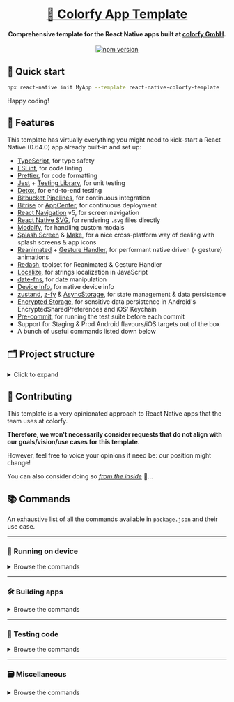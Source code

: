 <h1 align="center">
  <a href="https://github.com/colorfy-software/react-native-colorfy-template" target="_blank" rel="noopener noreferrer">
    🧰 Colorfy App Template
  </a>
</h1>

<h4 align="center">
  <strong>Comprehensive template for the React Native apps built at <a href="https://colorfy.me" target="_blank" rel="noopener noreferrer">colorfy GmbH</a>.</strong>
</h4>

<p align="center">
  <a href="https://www.npmjs.org/package/react-native-colorfy-template" target="_blank" rel="noopener noreferrer">
    <img src="https://badge.fury.io/js/react-native-colorfy-template.svg" alt="npm version" />
  </a>
</p>

## 🚦 Quick start

```sh
npx react-native init MyApp --template react-native-colorfy-template
```

Happy coding!

## 💫 Features

This template has virtually everything you might need to kick-start a React Native (0.64.0) app already built-in and set up:

* [TypeScript](https://www.typescriptlang.org), for type safety
* [ESLint](https://eslint.org), for code linting 
* [Prettier](https://prettier.io), for code formatting
* [Jest](https://jestjs.io) + [Testing Library](https://testing-library.com), for unit testing
* [Detox](https://github.com/wix/Detox), for end-to-end testing
* [Bitbucket Pipelines](https://bitbucket.org/product/features/pipelines), for continuous integration
* [Bitrise](https://www.bitrise.io) or [AppCenter](https://appcenter.ms), for continuous deployment
* [React Navigation](https://reactnavigation.org) v5, for screen navigation
* [React Native SVG](https://github.com/react-native-svg/react-native-svg), for rendering `.svg` files directly
* [Modalfy](https://colorfy-software.gitbook.io/react-native-modalfy), for handling custom modals
* [Splash Screen](https://github.com/crazycodeboy/react-native-splash-screen) & [Make](https://github.com/bamlab/react-native-make), for a nice cross-platform way of dealing with splash screens & app icons
* [Reanimated](https://docs.swmansion.com/react-native-reanimated) + [Gesture Handler](https://docs.swmansion.com/react-native-gesture-handler/docs/), for performant native driven (- gesture) animations
* [Redash](https://wcandillon.gitbook.io/redash/), toolset for Reanimated & Gesture Handler
* [Localize](https://github.com/zoontek/react-native-localize), for strings localization in JavaScript
* [date-fns](https://date-fns.org), for date manipulation
* [Device Info](https://github.com/react-native-device-info/react-native-device-info), for native device info
* [zustand](https://github.com/pmndrs/zustand), [z-fy](https://colorfy-software.gitbook.io/z-fy) & [AsyncStorage](https://github.com/react-native-async-storage/async-storage), for state management & data persistence
* [Encrypted Storage](https://github.com/emeraldsanto/react-native-encrypted-storage), for sensitive data persistence in Android's EncryptedSharedPreferences and iOS' Keychain
* [Pre-commit](https://github.com/observing/pre-commit), for running the test suite before each commit
* Support for Staging & Prod Android flavours/iOS targets out of the box
* A bunch of useful commands listed down below
  
## 🗂 Project structure

<details>
  <summary>Click to expand </summary>
  
  ```
  .
  ├── __mocks__ // All the mocks needed to setup unit tests
  ├── __tests__ // Holds all the unit tests (ran by Jest)
  ├── e2e // Holds all the E2E tests (ran by Detox)
  ├── scripts // Various useful scripts accessible via the commands in package.json
  │   ├── build-unsigned-ipa.sh // Builds an unsigned IPA of any iOS target
  │   ├── create-pipeline-badge.sh // Creates status SVG badge for the Bitbucket Pipelines to use
  │   ├── generate-signed-android-keystore.sh // Generates a keystore file to sign Android APKs
  │   ├── postinstall.sh // Runs after each modification to the project dependencies list to run Jetifier and update Pods
  │   ├── run-detox-ci.sh // Runs Detox in AppCenter (if @appcenter tag was used to setup project)
  │   └── silence-recycled-files-warning.js // Silence some annoying warning that pollute the console
  ├── src // App root folder
  │   ├── api // Contains all the API requests
  │   │   ├── api.ts
  │   │   └── requests.ts
  │   ├── assets // Holds all of files, SVGs, images, gifs, videos, fonts, etc
  │   │   ├── fonts/
  │   │   └── logo.png
  │   ├── components // Global reusable components
  │   │   ├── icon // Folder for each component that requires multiple files or folders
  │   │   │   ├── files/ // ie: folder with the SVG files used by Icon.tsx
  │   │   │   └── Icon.tsx
  │   │   ├── AnimatedWrapper.tsx // Otherwise one file per component 
  │   │   ├── AppText.tsx
  │   │   ├── AsyncRenderWrapper.tsx
  │   │   └── ScreenLoader.tsx
  │   ├── config    
  │   │   └── app-config // Exports the CONFIG variable (with backend URL, target helpers, feature flags, etc)
  │   ├── core // Internal SDK that takes care of all the business logic + some helpers
  │   │   ├── app-messages.ts // Each subclass of the core is a TypeScript file
  │   │   ├── core.ts // Root class of core (only file to be imported for use)
  │   │   ├── events-core.ts
  │   │   └── user-core.ts
  │   ├── hooks // Global reusable Hooks
  │   │   └── use-form.tsx // One Hook per file
  │   ├── locales // Setup for the app localization (JS side, not native)
  │   │   ├── de.json
  │   │   ├── en.json
  │   │   └── index.ts // Contains all the helpers to add localization in the app
  │   ├── modals // Contains the modals components used by react-native-modalfy
  │   │   └── default-error-modal // Each modal has its own folder
  │   │       └── DefaultErrorModal.tsx
  │   ├── navigation // Used to hold all of the navigation logic
  │   │   ├── AuthStack.tsx
  │   │   ├── Navigation.tsx // Main navigation component file
  │   │   ├── ProfileStack.tsx
  │   │   └── TabBar.tsx
  │   ├── screens // Used to hold all of the app screens at this one level, no nesting
  │   │   └── activity // Create a folder per screen
  │   │       ├── components // If screen has components that are used only within the screen, put them here
  │   │       ├── sections // If screen has sections that are used only within the screen, put them here
  │   │       └── Activity.tsx // Component file for the screen
  │   ├── store // State management with zustand
  │   │   ├── middlewares // Folder for the custom store middlewares
  │   │   ├── stores
  │   │   │   ├── app-store.ts // Each store has its own file
  │   │   │   └── user-store.ts
  │   │   └── stores.ts // Main store file
  │   ├── styles // Global styling variables & device helpers
  │   │   ├── fonts.ts 
  │   │   ├── colors.ts
  │   │   ├── screen.ts 
  │   │   └── style-guide.ts // Entry file that exports all the styles & helpers
  │   ├── types // Folder that regroups all the TypeScript interfaces defined in the app
  │   │   ├── modals-types.ts // One file per type item
  │   │   ├── navigation-types.ts
  │   │   ├── requests-types.ts
  │   │   └── store-types.ts
  │   └── utils // Helpers that don't really belong in the core
  │       ├── animate-color.ts
  │       ├── date.ts
  │       └── sleep.ts
  ├── .eslintrc.js // Configuration for ESLint (linter)
  ├── .prettierrc // Holds the code formatter configuration
  ├── .svgrrc.js // Used to set up colors to replace in some .svg files
  ├── app.json // Contains the app name used by various scripts throughout the app
  ├── babel.config.js // Configuration file for Babel
  ├── bitbucket-pipelines.yml // Configuration file for Bitbucket Pipelines (CI)
  ├── detox.config.js // Detox configuration (E2E testing)
  ├── index.d.ts // Useful to set TypeScript interfaces needed for libraries that don't provided them
  ├── index.js // Entry point of the app
  ├── jest.config.js // Configuration file for Jest (unit test)
  └── tsconfig.json // Configuration file for the TypeScript compiler
  ```
</details>

## 🤝 Contributing

This template is a very opinionated approach to React Native apps that the team uses at colorfy.

**Therefore, we won't necessarily consider requests that do not align with our goals/vision/use cases for this template.**

However, feel free to voice your opinions if need be: our position might change!

You can also consider doing so [_from the inside_](https://colorfy.me/jobs/) 👀…

## 📚 Commands

An exhaustive list of all the commands available in `package.json` and their use case.

---

### 📱 Running on device

<details>
  <summary>Browse the commands</summary>

  If you're missing anything here, you can check out the [react-native-cli commands list](https://github.com/react-native-community/cli/blob/master/docs/commands.md#run-ios).

  ### `yarn ra` | `yarn android` | `yarn run-android-staging`

  All these 3 commands will run the **Android Staging flavour in Debug mode** on your phone (if connected to your computer) or in the [Android Emulator](https://developer.android.com/studio/run/emulator) (if you have one setup on your computer).

  ### `yarn run-android-prod`

  Same behaviour as the previous command but for the **Android Prod flavour in Debug mode** this time.

  ### `yarn build-android-staging`

  Same behaviour as the previous command, but will uninstall the app before installing **Android Staging flavour in Release mode** this time.

  ### `yarn build-android-prod`

  Same behaviour as the previous command, but will uninstall the app before installing **Android Prod flavour in Release mode** this time.

  ### `yarn ri` | `yarn ios` | `yarn run-ios-staging`

  Run the **iOS Staging target** app on an iPhone 11 simulator.

  **Note**: If you're working on Mac, prefer using Xcode. If you aren't, you might need to look into the [react-native-cli run-ios command](https://github.com/react-native-community/cli/blob/master/docs/commands.md#run-ios) in detail.

  ### `yarn run-ios-prod`

  Same behaviour as the previous command but for the **iOS Prod target in Debug mode** this time.
</details>

---

### 🛠️ Building apps

<details>
  <summary>Browse the commands</summary>

  ### `yarn apk-staging`

  Builds and generates a signed APK for the **Android Staging flavour in Release mode** and opens your file manager to the APK location once it's done.

  ### `yarn apk-prod`

  Same behaviour as the previous command but for the **Android Prod flavour in Release mode** this time.

  ### `yarn apk-unsigned`

  Same behaviour as the previous command but for the **Android Prod Unsigned flavour in Release mode** this time.

  ### `yarn apks`

  Generates the 3 aforementioned APKs in one go.

  **Note**: Prefer this command when building a new version as it makes your life easier.

  ### `yarn ipa-staging-unsigned {DESIRED_BUILD_NUMBER}`

  Builds and generates an unsigned IPA of the **iOS Staging target in Release mode** and opens your file manager to the
  IPA location once it's done.

  **Note**: You need to have already archived and Distribute/Validate a build from Xcode for this to properly work.

  ### `yarn ipa-prod-unsigned {DESIRED_BUILD_NUMBER}`

  Builds and generates an unsigned IPA of the **iOS Prod target in Release mode** and opens your file manager to the IPA location once it's done.

  **Note**: You need to have already archived and Distribute/Validate a build from Xcode for this to properly work.
</details>

---

### 🧪 Testing code

<details>
  <summary>Browse the commands</summary>

  ### `yarn lint`

  Runs ESLint on the whole codebase based on the rules set up in `.eslintrc.js` and tries to fix lint errors whenever possible.

  ### `yarn ts`

  Runs the TypeScript compiler on all `*.ts`/`*.tsx` files based on the config set up in `tsconfig.json`.

  ### `yarn unit`

  Runs the test suite specified in `__tests__` via Jest.

  ### `yarn test` | `yarn test-commit`

  Runs the 3 aforementioned commands.

  **Note**: `yarn test` is run by the CI/CD tool before any build. `yarn test-commit` is run before any commit is made from your local machine. Unless for specific and approved reasons: make sure to always pass this command before pushing your code.

  ### `yarn detox-android-staging-debug`** | `yarn detox-android-staging-release`

  Runs the E2E test suite with Detox on the **Android Staging flavour in Debug/Release mode**.


  ### `yarn detox-android-prod-debug`** | `yarn detox-android-prod-release`

  Runs the E2E test suite with Detox on the **Android Prod flavour in Debug/Release mode**.


  ### `yarn detox-ios-staging-debug`** | `yarn detox-ios-staging-release`

  Runs the E2E test suite with Detox on the **iOS Staging target in Debug/Release mode**.

  ### `yarn detox-ios-prod-debug`** | `yarn detox-ios-prod-release`

  Runs the E2E test suite with Detox on the **iOS Prod target in Debug/Release mode**.

  ### `yarn detox-ci`

  Runs the E2E test suite with Detox in the CI/CD tool with the appropriated flavour/target in Release mode.

  **Note**: This is not meant for local use on your machine, prefer the aforementioned commands instead or refer to [Detox documentation](https://github.com/wix/Detox/tree/master/docs).
  </details>

---

### 🗃 Miscellaneous

<details>
  <summary>Browse the commands</summary>

  ### `yarn start`

  Starts Metro, the JavaScript bundler for React Native. Mandatory steps to do anything productive today!

  ### `yarn postinstall`

  Runs after each use of `yarn add`/`yarn install` in the project to jetify the Android code, update the Pods on iOS (if you're using macOS) and remove unnecessary warnings from the bundler.

  ### `yarn build-android`

  Builds the JavaScript bundle for offline use for Android.

  **Note**: This command is usually only needed when building a specific flavour of the Android APK or using Detox locally. Make sure to call `yarn clean-android` once you're done working with the generated bundle.

  ### `yarn clean-android`

  Deletes all the temporary code generated by `yarn build-android`.

  ### `yarn clean-ios`

  Deletes the iOS build folder (equates to deleting the usual `~/Library/Developer/Xcode/DerivedData/`).  

  ### `yarn set-app-icon {SOURCE_FILE_PATH}`

  Updates the app icon for both iOS and Android apps using [react-native-make](https://github.com/bamlab/react-native-make/blob/master/docs/set-icon.md). Only needs a 1024 x 1024 non-transparent source file.
  
  Eg: `yarn set-app-icon /Users/charles/Desktop/new_icon_1024.png`.
</details>

